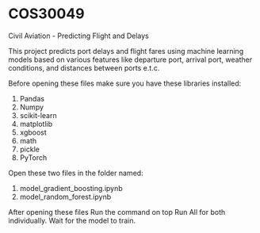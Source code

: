 # COS30049

Civil Aviation - Predicting Flight and Delays

This project predicts port delays and flight fares using machine learning models based on various features like departure port, arrival port, weather conditions, and distances between ports e.t.c.

Before opening these files make sure you have these libraries installed:

1) Pandas
2) Numpy
3) scikit-learn
4) matplotlib
5) xgboost
6) math
7) pickle
8) PyTorch
   
Open these two files in the folder named:
1) model_gradient_boosting.ipynb
2) model_random_forest.ipynb

After opening these files Run the command on top Run All for both individually. Wait for the model to train. 




